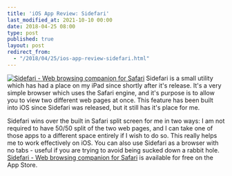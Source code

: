 ```yaml
---
title: 'iOS App Review: Sidefari'
last_modified_at: 2021-10-10 00:00
date: 2018-04-25 08:00
type: post
published: true
layout: post
redirect_from:
  - "/2018/04/25/ios-app-review-sidefari.html"
---
```

<a href="https://itunes.apple.com/us/app/id1046968235?at=1010lumu"><img src="https://resources.rosemaryorchard.com/images/blog/ios-app-review-sidefari/sidefari-web-browsing-companion-for-safari.png" alt="Sidefari - Web browsing companion for Safari"></a> Sidefari is a small utility which has had a place on my iPad since shortly after it's release. It's a very simple browser which uses the Safari engine, and it's purpose is to allow you to view two different web pages at once. This feature has been built into iOS since Sidefari was released, but it still has it's place for me.  

<!--more-->

Sidefari wins over the built in Safari split screen for me in two ways: I am not required to have 50/50 split of the two web pages, and I can take one of those apps to a different space entirely if I wish to do so. This really helps me to work effectively on iOS. You can also use Sidefari as a browser with no tabs - useful if you are trying to avoid being sucked down a rabbit hole.  
<a href="https://itunes.apple.com/us/app/id1046968235?at=1010lumu">Sidefari - Web browsing companion for Safari</a> is available for free on the App Store.  
